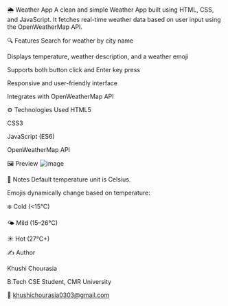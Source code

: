 🌦️ Weather App
A clean and simple Weather App built using HTML, CSS, and JavaScript. It fetches real-time weather data based on user input using the OpenWeatherMap API.

🔍 Features
Search for weather by city name

Displays temperature, weather description, and a weather emoji

Supports both button click and Enter key press

Responsive and user-friendly interface

Integrates with OpenWeatherMap API

⚙️ Technologies Used
HTML5

CSS3

JavaScript (ES6)

OpenWeatherMap API

🖼️ Preview
![image](https://github.com/user-attachments/assets/2dd514e0-9291-495a-a4d8-297dd0de2f6d)


📌 Notes
Default temperature unit is Celsius.

Emojis dynamically change based on temperature:

❄️ Cold (<15°C)

🌤️ Mild (15–26°C)

☀️ Hot (27°C+)

✍️ Author

Khushi Chourasia

B.Tech CSE Student, CMR University

📧 khushichourasia0303@gmail.com
